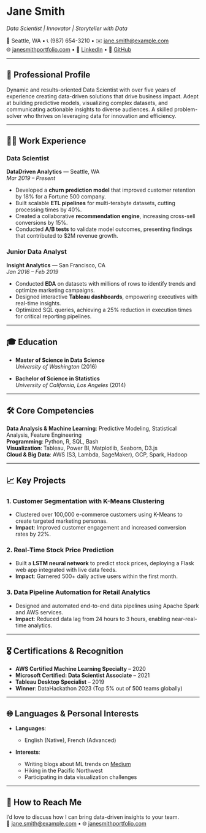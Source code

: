 # **Jane Smith**  
_Data Scientist | Innovator | Storyteller with Data_

📍 Seattle, WA • 📞 (987) 654-3210 • ✉️ [jane.smith@example.com](mailto:jane.smith@example.com)  
🌐 [janesmithportfolio.com](https://janesmithportfolio.com) • 💼 [LinkedIn](https://linkedin.com/in/janesmith) • 🐙 [GitHub](https://github.com/janesmith)  

---

## 🌟 **Professional Profile**  
Dynamic and results-oriented Data Scientist with over five years of experience creating data-driven solutions that drive business impact. Adept at building predictive models, visualizing complex datasets, and communicating actionable insights to diverse audiences. A skilled problem-solver who thrives on leveraging data for innovation and efficiency.

---

## 🧑‍💼 **Work Experience**

### **Data Scientist**  
**DataDriven Analytics** — Seattle, WA  
*Mar 2019 – Present*  
- Developed a **churn prediction model** that improved customer retention by 18% for a Fortune 500 company.  
- Built scalable **ETL pipelines** for multi-terabyte datasets, cutting processing times by 40%.  
- Created a collaborative **recommendation engine**, increasing cross-sell conversions by 15%.  
- Conducted **A/B tests** to validate model outcomes, presenting findings that contributed to $2M revenue growth.

### **Junior Data Analyst**  
**Insight Analytics** — San Francisco, CA  
*Jan 2016 – Feb 2019*  
- Conducted **EDA** on datasets with millions of rows to identify trends and optimize marketing campaigns.  
- Designed interactive **Tableau dashboards**, empowering executives with real-time insights.  
- Optimized SQL queries, achieving a 25% reduction in execution times for critical reporting pipelines.  

---

## 🎓 **Education**

- **Master of Science in Data Science**  
  _University of Washington_ (2016)  

- **Bachelor of Science in Statistics**  
  _University of California, Los Angeles_ (2014)  

---

## 🛠️ **Core Competencies**

**Data Analysis & Machine Learning**: Predictive Modeling, Statistical Analysis, Feature Engineering  
**Programming**: Python, R, SQL, Bash  
**Visualization**: Tableau, Power BI, Matplotlib, Seaborn, D3.js  
**Cloud & Big Data**: AWS (S3, Lambda, SageMaker), GCP, Spark, Hadoop  

---

## 📈 **Key Projects**

### **1. Customer Segmentation with K-Means Clustering**  
- Clustered over 100,000 e-commerce customers using K-Means to create targeted marketing personas.  
- **Impact**: Improved customer engagement and increased conversion rates by 22%.  

### **2. Real-Time Stock Price Prediction**  
- Built a **LSTM neural network** to predict stock prices, deploying a Flask web app integrated with live data feeds.  
- **Impact**: Garnered 500+ daily active users within the first month.

### **3. Data Pipeline Automation for Retail Analytics**  
- Designed and automated end-to-end data pipelines using Apache Spark and AWS services.  
- **Impact**: Reduced data lag from 24 hours to 3 hours, enabling near-real-time analytics.  

---

## 🎖️ **Certifications & Recognition**

- **AWS Certified Machine Learning Specialty** – 2020  
- **Microsoft Certified: Data Scientist Associate** – 2021  
- **Tableau Desktop Specialist** – 2019  
- **Winner**: DataHackathon 2023 (Top 5% out of 500 teams globally)  

---

## 🌐 **Languages & Personal Interests**

- **Languages**:  
  - English (Native), French (Advanced)  

- **Interests**:  
  - Writing blogs about ML trends on [Medium](https://medium.com/@janesmith)  
  - Hiking in the Pacific Northwest  
  - Participating in data visualization challenges  

---

## 🔗 **How to Reach Me**  
I’d love to discuss how I can bring data-driven insights to your team.  
📧 [jane.smith@example.com](mailto:jane.smith@example.com) • 🌐 [janesmithportfolio.com](https://janesmithportfolio.com)  
